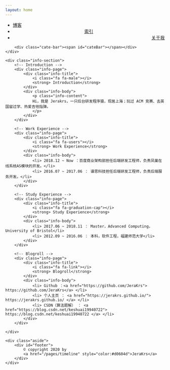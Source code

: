 ```yaml
---
layout: home
---
```


<link rel="stylesheet" href="/css/font-awesome/css/font-awesome.min.css">
<link rel="stylesheet" href="/css/timeline.css">

<div class="index-content about">
	<div class="section">
		<ul class="artical-cate">
		    <li style="text-align:left"><a href="/"><span>博客</span></a></li>
            <li style="text-align:center"><a href="/pages/index"><span>索引</span></a></li>
            <li class="on" style="text-align:right"><a href="/pages/about"><span>关于我</span></a></li>
		</ul>

		<div class="cate-bar"><span id="cateBar"></span></div>
	</div>

	<div class="info-section">
		<!-- Introduction -->
		<div class="info-page">
			<div class="info-title">
				<i class="fa fa-male"></i>
				<strong> Introduction</strong>
			</div>
			<div class="info-body">
				<p class="info-content">
				Hi，我是 Jerakrs，一只后台研发程序猿，现居上海；玩过 ACM 竞赛、去英国留过学、热爱吉他指弹。
				</p>
			</div>
		</div>

		<!-- Work Experience -->
		<div class="info-page">
			<div class="info-title">
				<i class="fa fa-users"></i>
				<strong> Work Experience</strong>
			</div>
			<div class="info-body">
				<li> 2018.12 ~ Now ：百度商业架构部担任后端研发工程师，负责凤巢在线系统AS模块的开发。</li>
				<li> 2016.07 ~ 2017.06 ： 谱思科技担任后端研发工程师，负责后端服务开发。</li>
			</div>
		</div>

		<!-- Study Experience -->
		<div class="info-page">
			<div class="info-title">
				<i class="fa fa-graduation-cap"></i>
				<strong> Study Experience</strong>
			</div>
			<div class="info-body">
				<li> 2017.06 ~ 2018.11 ： Master，Advanced Computing，University of Bristol</li>
				<li> 2012.09 ~ 2016.06 ： 本科，软件工程，福建师范大学</li>
			</div>
		</div>

		<!-- Blogroll -->
		<div class="info-page">
			<div class="info-title">
				<i class="fa fa-link"></i>
				<strong> Blogroll</strong>
			</div>
			<div class="info-body">
				<li> Github ：<a href="https://github.com/JeraKrs"> https://github.com/JeraKrs</a> </li>
				<li> 个人主页 ： <a href="https://jerakrs.github.io/"> https://jerakrs.github.io/ </a> </li>
				<li> CSDN（算法题解） ： <a href="https://blog.csdn.net/keshuai19940722"> https://blog.csdn.net/keshuai19940722 </a> </li>
			</div>
		</div>

	</div>

	<div class="aside">
		<div id="footer">
			© copyright 2020 by 
			<a href="/pages/timeline" style="color:#d0604d">JeraKrs</a>
		</div>
	</div>
</div>
